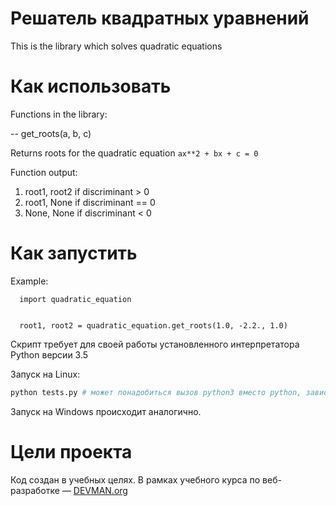 # Решатель квадратных уравнений

This is the library which solves quadratic equations

# Как использовать
Functions in the library:

-- get_roots(a, b, c)

Returns roots for the quadratic equation
``` ax**2 + bx + c = 0 ```

Function output:
1) root1, root2 if discriminant > 0
2) root1, None if discriminant == 0
3) None, None if discriminant < 0


# Как запустить
Example:
```
  import quadratic_equation
  
  
  root1, root2 = quadratic_equation.get_roots(1.0, -2.2., 1.0)  
```

Скрипт требует для своей работы установленного интерпретатора Python версии 3.5

Запуск на Linux:

```bash
python tests.py # может понадобиться вызов python3 вместо python, зависит от настроек операционной системы
```

Запуск на Windows происходит аналогично.

# Цели проекта

Код создан в учебных целях. В рамках учебного курса по веб-разработке ― [DEVMAN.org](https://devman.org)
